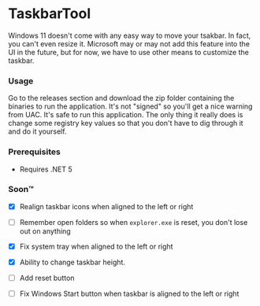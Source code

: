 # TaskbarTool
Windows 11 doesn't come with any easy way to move your tsakbar. In fact, you can't even resize it. Microsoft may or may not add this feature into the UI in the future, but for now, we have to use other means to customize the taskbar.

### Usage
Go to the releases section and download the zip folder containing the binaries to run the application. It's not "signed" so you'll get a nice warning from UAC. It's safe to run this application. The only thing it really does is change some registry key values so that you don't have to dig through it and do it yourself.

### Prerequisites
- Requires .NET 5

### Soon™️
- [x] Realign taskbar icons when aligned to the left or right
- [ ] Remember open folders so when `explorer.exe` is reset, you don't lose out on anything
- [x] Fix system tray when aligned to the left or right
- [x] Ability to change taskbar height.
- [ ] Add reset button
- [ ] Fix Windows Start button when taskbar is aligned to the left or right

